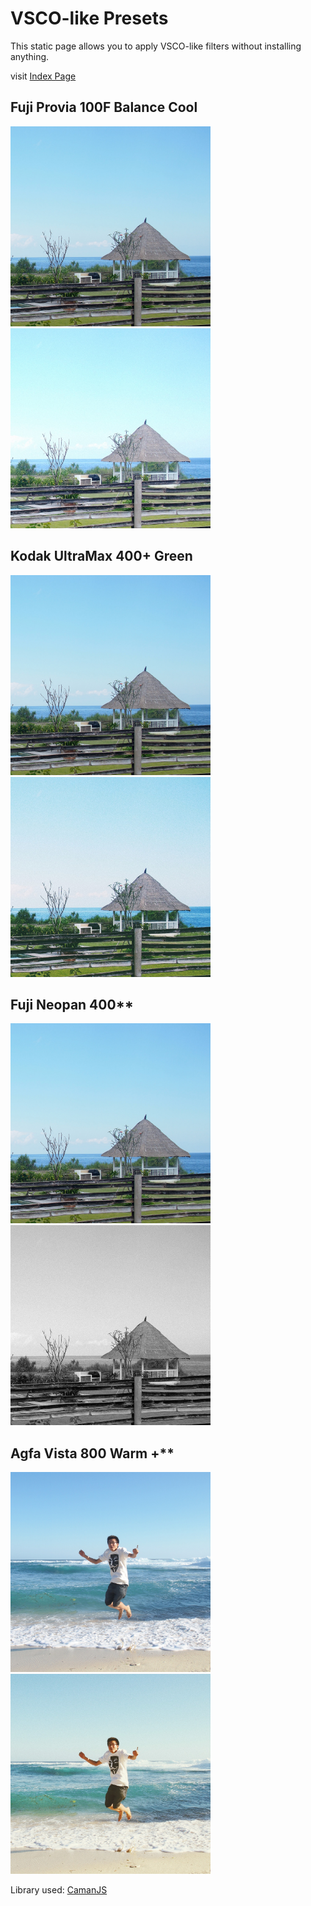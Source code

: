 # VSCO-like Presets
This static page allows you to apply VSCO-like filters without installing anything. 

visit <a href="http://maxim-xu.github.io/vsco-like/" target="_blank">Index Page</a> 

## Fuji Provia 100F Balance Cool
<img src="./img/9.jpg" width="320" height="320" alt="before" title="before">&nbsp;&nbsp;<img src="./img/9c.jpg" width="320" height="320" alt="after" title="after">
## Kodak UltraMax 400+ Green
<img src="./img/9.jpg" width="320" height="320" alt="before" title="before">&nbsp;&nbsp;<img src="./img/kodak.jpg" width="320" height="320" alt="after" title="after">
## Fuji Neopan 400**
<img src="./img/9.jpg" width="320" height="320" alt="before" title="before"> &nbsp;&nbsp;<img src="./img/neopan.jpg" width="320" height="320" alt="after" title="after">
## Agfa Vista 800 Warm +**
<img src="./img/8.jpg" width="320" height="320" alt="before" title="before">&nbsp;&nbsp;<img src="./img/8c.jpg" width="320" height="320" alt="after" title="after">
 
Library used: <a href="http://github.com/meltingice/CamanJS" target="_blank">CamanJS</a> 
